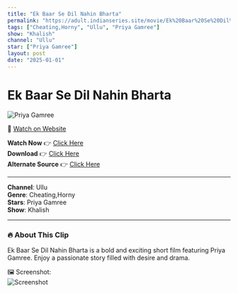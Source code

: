 ```yaml
---
title: "Ek Baar Se Dil Nahin Bharta"
permalink: "https://adult.indianseries.site/movie/Ek%20Baar%20Se%20Dil%20Nahin%20Bharta"
tags: ["Cheating,Horny", "Ullu", "Priya Gamree"]
show: "Khalish"
channel: "Ullu"
star: ["Priya Gamree"]
layout: post
date: "2025-01-01"
---
```


# Ek Baar Se Dil Nahin Bharta

![Priya Gamree](https://shorts.desisins.com/wp-content/uploads/2024/05/Khalish-ullu-priya-gamre-DesiSins.com_.jpg)

🔗 [Watch on Website](https://adult.indianseries.site/movie/Ek%20Baar%20Se%20Dil%20Nahin%20Bharta)

**Watch Now** 👉 [Click Here](https://adult.indianseries.site/movie/Ek%20Baar%20Se%20Dil%20Nahin%20Bharta)  
**Download** 👉 [Click Here](https://adult.indianseries.site/movie/Ek%20Baar%20Se%20Dil%20Nahin%20Bharta)  
**Alternate Source** 👉 [Click Here](https://adult.indianseries.site/movie/Ek%20Baar%20Se%20Dil%20Nahin%20Bharta)

---

**Channel**: Ullu  
**Genre**: Cheating,Horny  
**Stars**: Priya Gamree  
**Show**: Khalish

---

### 🔥 About This Clip

Ek Baar Se Dil Nahin Bharta is a bold and exciting short film featuring Priya Gamree. Enjoy a passionate story filled with desire and drama.
 
🖼️ Screenshot:  
![Screenshot](https://shorts.desisins.com/wp-content/uploads/2024/05/Khalish-ullu-priya-gamre-DesiSins.com_.jpg)
